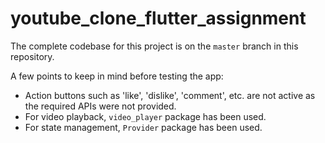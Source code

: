 # youtube_clone_flutter_assignment

The complete codebase for this project is on the `master` branch in this repository.

A few points to keep in mind before testing the app:

- Action buttons such as 'like', 'dislike', 'comment', etc. are not active as the required APIs were not provided.
- For video playback, `video_player` package has been used.
- For state management, `Provider` package has been used.

